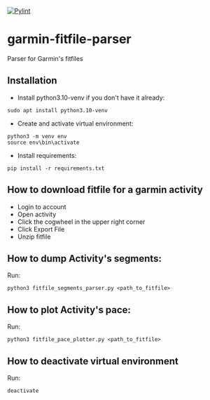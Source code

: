 [![Pylint](https://github.com/dimou-nikolaos/garmin-fitfile-parser/actions/workflows/pylint.yml/badge.svg)](https://github.com/dimou-nikolaos/garmin-fitfile-parser/actions/workflows/pylint.yml)
# garmin-fitfile-parser

Parser for Garmin's fitfiles

## Installation

- Install python3.10-venv if you don't have it already:
```
sudo apt install python3.10-venv
```

- Create and activate virtual environment:
```
python3 -m venv env
source env\bin\activate
```

- Install requirements:
```
pip install -r requirements.txt
```

## How to download fitfile for a garmin activity
- Login to account
- Open activity
- Click the cogwheel in the upper right corner
- Click Export File
- Unzip fitfile

## How to dump Activity's segments:
Run:
```
python3 fitfile_segments_parser.py <path_to_fitfile>
```


## How to plot Activity's pace:
Run:
```
python3 fitfile_pace_plotter.py <path_to_fitfile>
```

## How to deactivate virtual environment
Run:
```
deactivate
```
